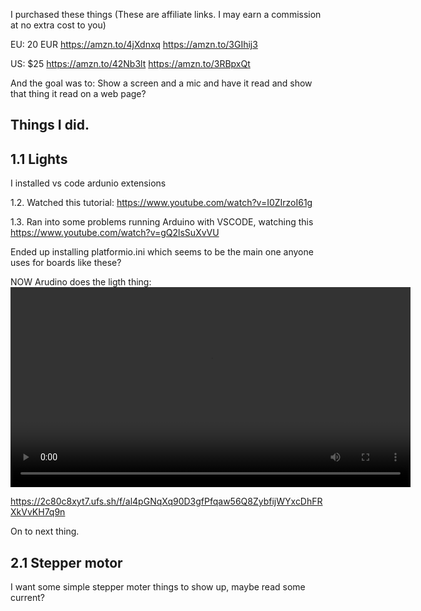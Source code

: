 I purchased these things (These are affiliate links. I may earn a commission at no extra cost to you)

EU: 20 EUR
https://amzn.to/4jXdnxq
https://amzn.to/3GIhij3

US: $25
https://amzn.to/42Nb3lt
https://amzn.to/3RBpxQt

And the goal was to:
Show a screen and a mic and have it read and show that thing it read on a web page?


## Things I did.


## 1.1 Lights
I installed vs code ardunio extensions





1.2.
Watched this tutorial:
https://www.youtube.com/watch?v=I0ZIrzoI61g

1.3.
Ran into some problems running Arduino with VSCODE, watching this
https://www.youtube.com/watch?v=gQ2lsSuXvVU

Ended up installing platformio.ini which seems to be the main one anyone uses for boards like these?


NOW Arudino does the ligth thing:
<video src="https://2c80c8xyt7.ufs.sh/f/al4pGNqXq90D3gfPfqaw56Q8ZybfijWYxcDhFRXkVvKH7q9n" width="640" controls title="Arduino Light Demo"></video>

https://2c80c8xyt7.ufs.sh/f/al4pGNqXq90D3gfPfqaw56Q8ZybfijWYxcDhFRXkVvKH7q9n

On to next thing.

## 2.1 Stepper motor

I want some simple stepper moter things to show up, maybe read some current?
